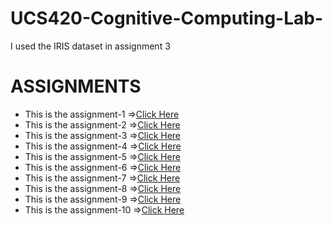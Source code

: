 # UCS420-Cognitive-Computing-Lab-
I used the IRIS dataset in assignment 3

# ASSIGNMENTS

- This is the assignment-1 =>[Click Here](assignment-1.pdf)
- This is the assignment-2 =>[Click Here](assignment-2.pdf)
- This is the assignment-3 =>[Click Here](assignment-3.pdf)
- This is the assignment-4 =>[Click Here](assignment-4.pdf)
- This is the assignment-5 =>[Click Here](assignment-5.pdf)
- This is the assignment-6 =>[Click Here](assignment-6.pdf)
- This is the assignment-7 =>[Click Here](assignment-7.pdf)
- This is the assignment-8 =>[Click Here](assignment-8.pdf)
- This is the assignment-9 =>[Click Here](assignment-9.pdf)
- This is the assignment-10 =>[Click Here](assignment-10.pdf)
